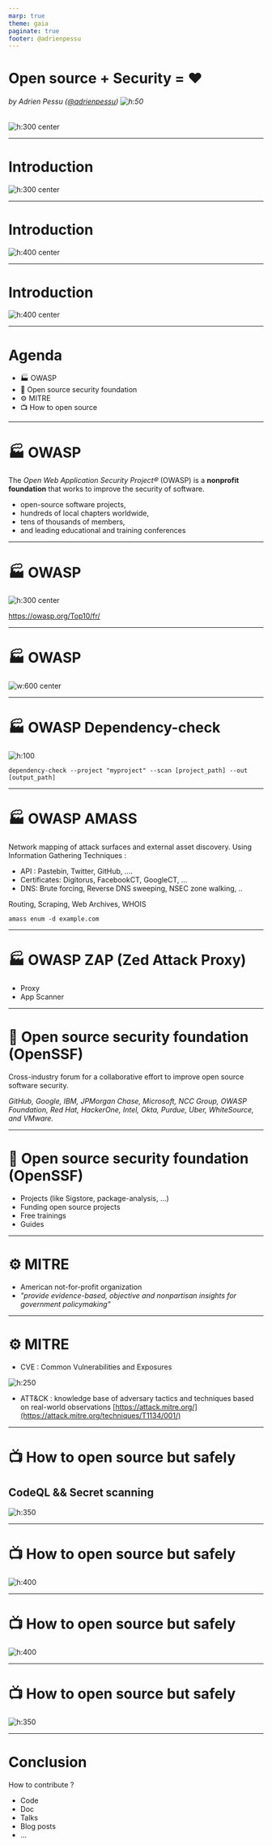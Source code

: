 ```yaml
---
marp: true
theme: gaia
paginate: true
footer: @adrienpessu
---
```


<style>
img[alt~="center"] {
  display: block;
  margin: 0 auto;
}
</style>

Open source + Security = ❤️ 
===


###### by Adrien Pessu ([@adrienpessu][GitHub])   ![h:50](../../assets/github.png)

![h:300 center](assets/NUX_Octodex.gif)

[GitHub]: https://github.com/adrienpessu
---

# Introduction

![h:300 center](assets/got-kingslanding.jpg)

---

# Introduction

![h:400 center](assets/got_dragon.webp)

---

# Introduction

![h:400 center](assets/got-garden.webp)

---

# Agenda

* :factory: OWASP
* :memo: Open source security foundation 
* :gear: MITRE
* :tv: How to open source

---

# :factory: OWASP

The *Open Web Application Security Project®* (OWASP) is a __nonprofit foundation__ that works to improve the security of software. 
- open-source software projects, 
- hundreds of local chapters worldwide, 
- tens of thousands of members, 
- and leading educational and training conferences

---

# :factory: OWASP

![h:300 center](assets/top10owasp.png)


https://owasp.org/Top10/fr/

---


# :factory: OWASP

![w:600 center](assets/owaspprojects.png)

---

# :factory: OWASP Dependency-check

![h:100](assets/dc.svg)

 

`dependency-check --project "myproject" --scan [project_path] --out [output_path]`

---   
# :factory: OWASP AMASS

Network mapping of attack surfaces and external asset discovery. Using Information Gathering Techniques :
- API : Pastebin, Twitter, GitHub, ....
- Certificates: Digitorus, FacebookCT, GoogleCT, ...
- DNS: Brute forcing, Reverse DNS sweeping, NSEC zone walking, ..

Routing, Scraping, Web Archives, WHOIS

`amass enum -d example.com`

---


# :factory: OWASP ZAP (Zed Attack Proxy)


- Proxy
- App Scanner

---

# :memo: Open source security foundation (OpenSSF)

Cross-industry forum for a collaborative effort to improve open source software security.

*GitHub, Google, IBM, JPMorgan Chase, Microsoft, NCC Group, OWASP Foundation, Red Hat, HackerOne, Intel, Okta, Purdue, Uber, WhiteSource, and VMware.*

--- 

# :memo: Open source security foundation (OpenSSF)

- Projects (like Sigstore, package-analysis, ...)
- Funding open source projects
- Free trainings
- Guides

<!-- Des Techno pour gérer la signature, la vérification de provenances de container, de process d'identification,... avec un focus sur le privacy -->

--- 

# :gear: MITRE

- American not-for-profit organization
- *"provide evidence-based, objective and nonpartisan insights for government policymaking"*


---

# :gear: MITRE

- CVE : Common Vulnerabilities and Exposures
  
![h:250](assets/cve_log4j2.png)

- ATT&CK : knowledge base of adversary tactics and techniques based on real-world observations [https://attack.mitre.org/](https://attack.mitre.org/techniques/T1134/001/)

<!-- ATT&CK => Base de connaissances sur les attaques techniques, tactiques et outils 
 / massachusetts institute of technology research establishment
-->

---

# :tv: How to open source but safely
<!-- _class: invert -->

## CodeQL && Secret scanning

![h:350](assets/codeql_pr.png)

<!-- Secret scanning partner : Azure, Slack, Mailgun, Twilio, Stripe -->

---


# :tv: How to open source but safely
<!-- _class: invert -->

![h:400](assets/dependabot.png)

---

# :tv: How to open source but safely
<!-- _class: invert -->

![h:400](assets/dependabot_pr.png)

---


# :tv: How to open source but safely
<!-- _class: invert -->

![h:350](assets/security_settings.png)

---


# Conclusion

How to contribute ?  
- Code
- Doc
- Talks
- Blog posts
- ...

